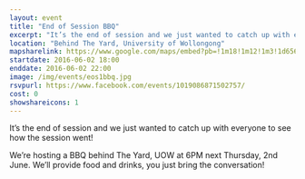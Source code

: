```yaml
---
layout: event
title: "End of Session BBQ"
excerpt: "It’s the end of session and we just wanted to catch up with everyone to see how the session went!"
location: "Behind The Yard, University of Wollongong"
mapsharelink: https://www.google.com/maps/embed?pb=!1m18!1m12!1m3!1d656.9547911610732!2d150.88140410663712!3d-34.40704939300933!2m3!1f0!2f0!3f0!3m2!1i1024!2i768!4f13.1!3m3!1m2!1s0x6b1319728f79cb73%3A0x8c4e003e31877e5b!2sThe+Yard+%40+Seven!5e0!3m2!1sen!2sau!4v1464480140514
startdate: 2016-06-02 18:00
enddate: 2016-06-02 22:00
image: /img/events/eos1bbq.jpg
rsvpurl: https://www.facebook.com/events/1019086871502757/
cost: 0
showshareicons: 1
---
```


It’s the end of session and we just wanted to catch up with everyone to see how the session went!

We’re hosting a BBQ behind The Yard, UOW at 6PM next Thursday, 2nd June. We’ll provide food and drinks, you just bring the conversation!